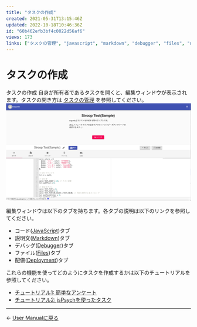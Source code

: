```yaml
---
title: "タスクの作成"
created: 2021-05-31T13:15:46Z
updated: 2022-10-18T10:46:36Z
id: "60b462efb3bf4c0022d56af6"
views: 173
links: ["タスクの管理", "javascript", "markdown", "debugger", "files", "deployment", "チュートリアル1:_簡単なアンケート", "チュートリアル2:_jspsychを使ったタスク"]
---
```


# タスクの作成

タスクの作成
自身が所有者であるタスクを開くと、編集ウィンドウが表示されます。タスクの開き方は [タスクの管理](タスクの管理.md) を参照してください。
![](images/60b463bd31eb15002230e67f.png)

編集ウィンドウは以下のタブを持ちます。各タブの説明は以下のリンクを参照してください。

- コード([JavaScript](JavaScript.md))タブ
- 説明文([Markdown](Markdown.md))タブ
- デバッグ([Debugger](Debugger.md))タブ
- ファイル([Files](Files.md))タブ
- 配備([Deployment](Deployment.md))タブ

これらの機能を使ってどのようにタスクを作成するかは以下のチュートリアルを参照してください。

- [チュートリアル1: 簡単なアンケート](チュートリアル1_簡単なアンケート.md)
- [チュートリアル2: jsPsychを使ったタスク](チュートリアル2_jsPsychを使ったタスク.md)


---

← [User Manualに戻る](User_Manual.md)